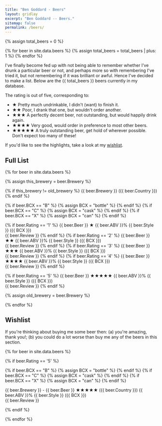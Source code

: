 ```yaml
---
title: "Ben Goddard - Beers"
layout: gridlay
excerpt: "Ben Goddard -- Beers."
sitemap: false
permalink: /beers/
---
```


{% assign total_beers = 0 %}

{% for beer in site.data.beers %}
  {% assign total_beers = total_beers | plus: 1 %}
{% endfor %}

I've finally become fed up with not being able to remember whether I've drunk a particular beer or not, and perhaps more so with remembering I've tried it, but not remembering if it was brilliant or  awful.  Hence I've decided to make a list. Below are the {{ total_beers }} beers currently in my database.

The rating is out of five, corresponding to:
* <span class="beers_rating1"> &#9733; </span> Pretty much undrinkable, I didn't (want) to finish it.
* <span class="beers_rating2"> &#9733;&#9733; </span> Poor, I drank that one, but wouldn't order another.
* <span class="beers_rating3"> &#9733;&#9733;&#9733; </span> A perfectly decent beer, not outstanding, but would happily drink again.
* <span class="beers_rating4"> &#9733;&#9733;&#9733;&#9733; </span> Very good, would order in preference to most other beers.
* <span class="beers_rating5"> &#9733;&#9733;&#9733;&#9733;&#9733; </span> A truly outstanding beer, get hold of wherever possible. Don't expect too many of these!

If you'd like to see the highlights, take a look at my [wishlist](#wishlist).

## Full List

{% for beer in site.data.beers %}

{% assign this_brewery = beer.Brewery %}

{% if this_brewery != old_brewery %}
  <span class="beers_brewery">{{ beer.Brewery }}</span>
  <span class="beers_country">({{ beer.Country }})</span>
{% endif %}

{% if beer.BCX == "B" %}
  {% assign BCX = "bottle" %}
{% endif %}
{% if beer.BCX == "C" %}
  {% assign BCX = "cask" %}
{% endif %}
{% if beer.BCX == "X" %}
  {% assign BCX = "can" %}
{% endif %}

{% if beer.Rating == '1' %}
  <span class="beers_rating1">
  {{ beer.Beer }} &#9733;
  </span>
  <span class="beers_abv">{{ beer.ABV }}%</span>
  <span class="beers_style">{{ beer.Style }}</span>
  <span class="beers_bcx">({{ BCX }})</span>
  <br />
  <span class="beers_review">{{ beer.Review }}</span>
{% endif %}
{% if beer.Rating == '2' %}
  <span class="beers_rating2">
  {{ beer.Beer }} &#9733;&#9733;
  </span>
  <span class="beers_abv">{{ beer.ABV }}%</span>
  <span class="beers_style">{{ beer.Style }}</span>
  <span class="beers_bcx">({{ BCX }})</span>
  <br />
  <span class="beers_review">{{ beer.Review }}</span>
{% endif %}
{% if beer.Rating == '3' %}
  <span class="beers_rating3">
  {{ beer.Beer }} &#9733;&#9733;&#9733;
  </span>
  <span class="beers_abv">{{ beer.ABV }}%</span>
  <span class="beers_style">{{ beer.Style }}</span>
  <span class="beers_bcx">({{ BCX }})</span>
  <br />
  <span class="beers_review">{{ beer.Review }}</span>
{% endif %}
{% if beer.Rating == '4' %}
  <span class="beers_rating4">
  {{ beer.Beer }} &#9733;&#9733;&#9733;&#9733;
  </span>
  <span class="beers_abv">{{ beer.ABV }}%</span>
  <span class="beers_style">{{ beer.Style }}</span>
  <span class="beers_bcx">({{ BCX }})</span>
  <br />
  <span class="beers_review">{{ beer.Review }}</span>
{% endif %}

{% if beer.Rating == '5' %}
  <span class="beers_rating5">
  {{ beer.Beer }} &#9733;&#9733;&#9733;&#9733;&#9733;
  </span>
  <span class="beers_abv">{{ beer.ABV }}%</span>
  <span class="beers_style">{{ beer.Style }}</span>
  <span class="beers_bcx">({{ BCX }})</span>
  <br />
  <span class="beers_review">{{ beer.Review }}</span>
{% endif %}

{% assign old_brewery = beer.Brewery %}

{% endfor %}


## Wishlist

If you're thinking about buying me some beer then: (a) you're amazing, thank you!; (b) you could do a lot worse than buy me any of the beers in this section.

{% for beer in site.data.beers %}

{% if beer.Rating == '5' %}

{% if beer.BCX == "B" %}
  {% assign BCX = "bottle" %}
{% endif %}
{% if beer.BCX == "C" %}
  {% assign BCX = "cask" %}
{% endif %}
{% if beer.BCX == "X" %}
  {% assign BCX = "can" %}
{% endif %}

  <span class="beers_rating5">
  {{ beer.Brewery }} - {{ beer.Beer }} &#9733;&#9733;&#9733;&#9733;&#9733;
  </span>
  <span class="beers_country">({{ beer.Country }})</span>
  <span class="beers_abv">{{ beer.ABV }}%</span>
  <span class="beers_style">{{ beer.Style }}</span>
  <span class="beers_bcx">({{ BCX }})</span>
  <br />
  <span class="beers_review">{{ beer.Review }}</span>

{% endif %}

{% endfor %}

